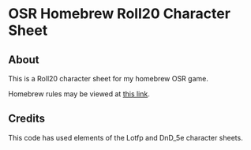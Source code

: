 # OSR Homebrew Roll20 Character Sheet

## About
This is a Roll20 character sheet for my homebrew OSR game. 

Homebrew rules may be viewed at [this link](https://docs.google.com/document/d/1gqK2pZgJCYRKPoht_ZbeFFReCmrvTWTulDGV1_yj3gk/edit?usp=sharing).

## Credits
This code has used elements of the Lotfp and DnD_5e character sheets.
